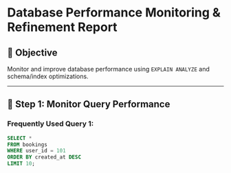 # Database Performance Monitoring & Refinement Report

## 🎯 Objective
Monitor and improve database performance using `EXPLAIN ANALYZE` and schema/index optimizations.

---

## 🧪 Step 1: Monitor Query Performance

### Frequently Used Query 1:
```sql
SELECT * 
FROM bookings 
WHERE user_id = 101 
ORDER BY created_at DESC 
LIMIT 10;
